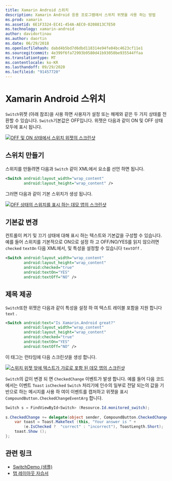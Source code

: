 ```yaml
---
title: Xamarin Android 스위치
description: Xamarin Android 응용 프로그램에서 스위치 위젯을 사용 하는 방법
ms.prod: xamarin
ms.assetid: 6E1F3324-EC41-454A-AEC0-0208813C7E50
ms.technology: xamarin-android
author: davidortinau
ms.author: daortin
ms.date: 06/29/2018
ms.openlocfilehash: dabd4b5bd7d6dbd118314e94fe04bc4623cf11e1
ms.sourcegitcommit: 4e399f6fa72993b9580d41b93050be935544ffaa
ms.translationtype: MT
ms.contentlocale: ko-KR
ms.lasthandoff: 09/29/2020
ms.locfileid: "91457720"
---
```

# <a name="xamarinandroid-switch"></a>Xamarin Android 스위치

`Switch`위젯 (아래 참조)을 사용 하면 사용자가 설정 또는 해제와 같은 두 가지 상태를 전환할 수 있습니다. `Switch`기본값은 OFF입니다. 위젯은 다음과 같이 ON 및 OFF 상태 모두에 표시 됩니다.

[![OFF 및 ON 상태에서 스위치 위젯의 스크린샷](switch-images/16-switch-onoff.png)](switch-images/16-switch-onoff.png#lightbox)

## <a name="creating-a-switch"></a>스위치 만들기

스위치를 만들려면 다음과 `Switch` 같이 XML에서 요소를 선언 하면 됩니다.

```xml
<Switch android:layout_width="wrap_content"
        android:layout_height="wrap_content" />
```

그러면 다음과 같이 기본 스위치가 생성 됩니다.

[![OFF 상태의 스위치를 표시 하는 데모 앱의 스크린샷](switch-images/07-switch.png)](switch-images/07-switch.png#lightbox)

## <a name="changing-default-values"></a>기본값 변경

컨트롤이 켜기 및 끄기 상태에 대해 표시 하는 텍스트와 기본값을 구성할 수 있습니다. 예를 들어 스위치를 기본적으로 ON으로 설정 하 고 OFF/NO/YES를 읽지 않으려면 `checked` `textOn` 다음 XML에서, 및 특성을 설정할 수 있습니다 `textOff` .

```xml
<Switch android:layout_width="wrap_content"
        android:layout_height="wrap_content"
        android:checked="true"
        android:textOn="YES"
        android:textOff="NO" />
```

## <a name="providing-a-title"></a>제목 제공

`Switch`또한 위젯은 다음과 같이 특성을 설정 하 여 텍스트 레이블 포함을 지원 합니다 `text` .

```xml
<Switch android:text="Is Xamarin.Android great?"
        android:layout_width="wrap_content"
        android:layout_height="wrap_content"
        android:checked="true"
        android:textOn="YES"
        android:textOff="NO" />
```

이 태그는 런타임에 다음 스크린샷을 생성 합니다.

[![스위치 위젯 앞에 텍스트가 가로로 포함 된 데모 앱의 스크린샷](switch-images/08-switch.png)](switch-images/08-switch.png#lightbox)

`Switch`의 값이 변경 되 면 `CheckedChange` 이벤트가 발생 합니다.
예를 들어 다음 코드에서는 이벤트 `Toast` `isChecked` `Switch` 처리기에 인수의 일부로 전달 되는의 값을 기반으로 하는 메시지를 사용 하 여이 이벤트를 캡처하고 위젯을 표시 `CompoundButton.CheckedChangeEventArg` 합니다.

```csharp
Switch s = FindViewById<Switch> (Resource.Id.monitored_switch);
           
s.CheckedChange += delegate(object sender, CompoundButton.CheckedChangeEventArgs e) {
    var toast = Toast.MakeText (this, "Your answer is " +
        (e.IsChecked ?  "correct" : "incorrect"), ToastLength.Short);
    toast.Show ();
};
```

## <a name="related-links"></a>관련 링크

- [SwitchDemo (샘플)](/samples/xamarin/monodroid-samples/switchdemo)
- [탭 레이아웃 자습서](~/android/user-interface/layouts/tab-layout/index.md)